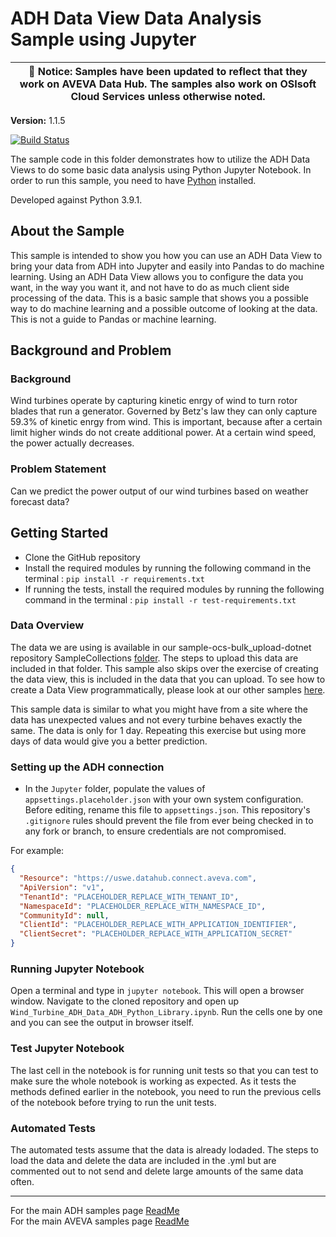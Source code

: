 # ADH Data View Data Analysis Sample using Jupyter

| :loudspeaker: **Notice**: Samples have been updated to reflect that they work on AVEVA Data Hub. The samples also work on OSIsoft Cloud Services unless otherwise noted. |
| -----------------------------------------------------------------------------------------------|  

**Version:** 1.1.5

[![Build Status](https://dev.azure.com/osieng/engineering/_apis/build/status/product-readiness/ADH/aveva.sample-adh-data_views_jupyter-python?branchName=main)](https://dev.azure.com/osieng/engineering/_build/latest?definitionId=3095&branchName=main)

The sample code in this folder demonstrates how to utilize the ADH Data Views to do some basic data analysis using Python Jupyter Notebook. In order to run this sample, you need to have [Python](https://www.python.org/downloads/) installed.

Developed against Python 3.9.1.

## About the Sample

This sample is intended to show you how you can use an ADH Data View to bring your data from ADH into Jupyter and easily into Pandas to do machine learning. Using an ADH Data View allows you to configure the data you want, in the way you want it, and not have to do as much client side processing of the data. This is a basic sample that shows you a possible way to do machine learning and a possible outcome of looking at the data. This is not a guide to Pandas or machine learning.

## Background and Problem

### Background

Wind turbines operate by capturing kinetic enrgy of wind to turn rotor blades that run a generator. Governed by Betz's law they can only capture 59.3% of kinetic enrgy from wind. This is important, because after a certain limit higher winds do not create additional power. At a certain wind speed, the power actually decreases.

### Problem Statement

Can we predict the power output of our wind turbines based on weather forecast data?

## Getting Started

- Clone the GitHub repository
- Install the required modules by running the following command in the terminal : `pip install -r requirements.txt`
- If running the tests, install the required modules by running the following command in the terminal : `pip install -r test-requirements.txt`

### Data Overview

The data we are using is available in our sample-ocs-bulk_upload-dotnet repository SampleCollections [folder](https://github.com/osisoft/sample-ocs-bulk_upload-dotnet/tree/main/SampleCollections/DataViewWind). The steps to upload this data are included in that folder. This sample also skips over the exercise of creating the data view, this is included in the data that you can upload. To see how to create a Data View programmatically, please look at our other samples [here](https://github.com/osisoft/OSI-Samples-OCS/blob/main/docs/DATA_VIEWS_README.md).

This sample data is similar to what you might have from a site where the data has unexpected values and not every turbine behaves exactly the same. The data is only for 1 day. Repeating this exercise but using more days of data would give you a better prediction.

### Setting up the ADH connection

- In the `Jupyter` folder, populate the values of `appsettings.placeholder.json` with your own system configuration. Before editing, rename this file to `appsettings.json`. This repository's `.gitignore` rules should prevent the file from ever being checked in to any fork or branch, to ensure credentials are not compromised.

For example:

```json
{
  "Resource": "https://uswe.datahub.connect.aveva.com",
  "ApiVersion": "v1",
  "TenantId": "PLACEHOLDER_REPLACE_WITH_TENANT_ID",
  "NamespaceId": "PLACEHOLDER_REPLACE_WITH_NAMESPACE_ID",
  "CommunityId": null,
  "ClientId": "PLACEHOLDER_REPLACE_WITH_APPLICATION_IDENTIFIER",
  "ClientSecret": "PLACEHOLDER_REPLACE_WITH_APPLICATION_SECRET"
}
```

### Running Jupyter Notebook

Open a terminal and type in `jupyter notebook`. This will open a browser window. Navigate to the cloned repository and open up `Wind_Turbine_ADH_Data_ADH_Python_Library.ipynb`. Run the cells one by one and you can see the output in browser itself.

### Test Jupyter Notebook

The last cell in the notebook is for running unit tests so that you can test to make sure the whole notebook is working as expected. As it tests the methods defined earlier in the notebook, you need to run the previous cells of the notebook before trying to run the unit tests.

### Automated Tests

The automated tests assume that the data is already lodaded. The steps to load the data and delete the data are included in the .yml but are commented out to not send and delete large amounts of the same data often.

---

For the main ADH samples page [ReadMe](https://github.com/osisoft/OSI-Samples-OCS)  
For the main AVEVA samples page [ReadMe](https://github.com/osisoft/OSI-Samples)
